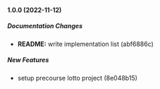 #### 1.0.0 (2022-11-12)

##### Documentation Changes

* **README:**  write implementation list (abf6886c)

##### New Features

*  setup precourse lotto project (8e048b15)

